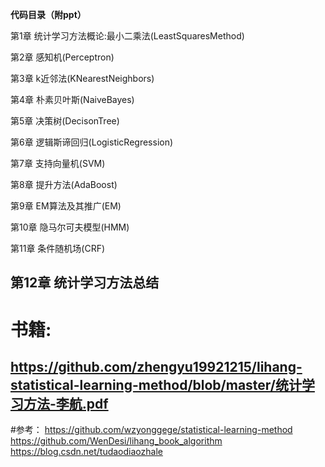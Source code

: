 **代码目录（附ppt）**

第1章 统计学习方法概论:最小二乘法(LeastSquaresMethod)

第2章 感知机(Perceptron)

第3章 k近邻法(KNearestNeighbors)

第4章 朴素贝叶斯(NaiveBayes)

第5章 决策树(DecisonTree)

第6章 逻辑斯谛回归(LogisticRegression)

第7章 支持向量机(SVM)

第8章 提升方法(AdaBoost)

第9章 EM算法及其推广(EM)

第10章 隐马尔可夫模型(HMM)

第11章 条件随机场(CRF)

第12章 统计学习方法总结
-----------
# 书籍:
https://github.com/zhengyu19921215/lihang-statistical-learning-method/blob/master/统计学习方法-李航.pdf
-----------
#参考：
https://github.com/wzyonggege/statistical-learning-method
https://github.com/WenDesi/lihang_book_algorithm
https://blog.csdn.net/tudaodiaozhale


